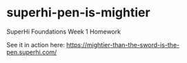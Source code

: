 # superhi-pen-is-mightier
SuperHi Foundations Week 1 Homework


See it in action here: https://mightier-than-the-sword-is-the-pen.superhi.com/
